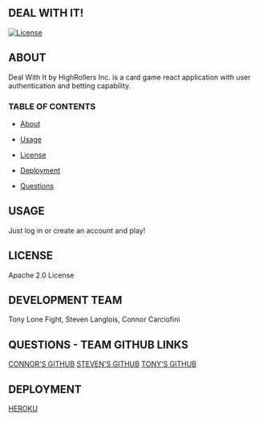 ## DEAL WITH IT!
[![License](https://img.shields.io/badge/License-Apache_2.0-yellowgreen.svg)](https://opensource.org/licenses/Apache-2.0)  

## ABOUT
Deal With It by HighRollers Inc. is a card game react application with user authentication and betting capability.

### TABLE OF CONTENTS
 * [About](#About)

 * [Usage](#Usage)

 * [License](#License)

 * [Deployment](#Deployment)

 * [Questions](#Questions)

## USAGE
Just log in or create an account and play!

## LICENSE
Apache 2.0 License

## DEVELOPMENT TEAM
Tony Lone Fight, Steven Langlois, Connor Carciofini

## QUESTIONS - TEAM GITHUB LINKS
[CONNOR'S GITHUB](https://github.com/infinity-machine)
[STEVEN'S GITHUB](https://github.com/Steven-Lang99)
[TONY'S GITHUB](https://github.com/tonyCLD)

## DEPLOYMENT
[HEROKU](https://cjc-highrollers.herokuapp.com/)

